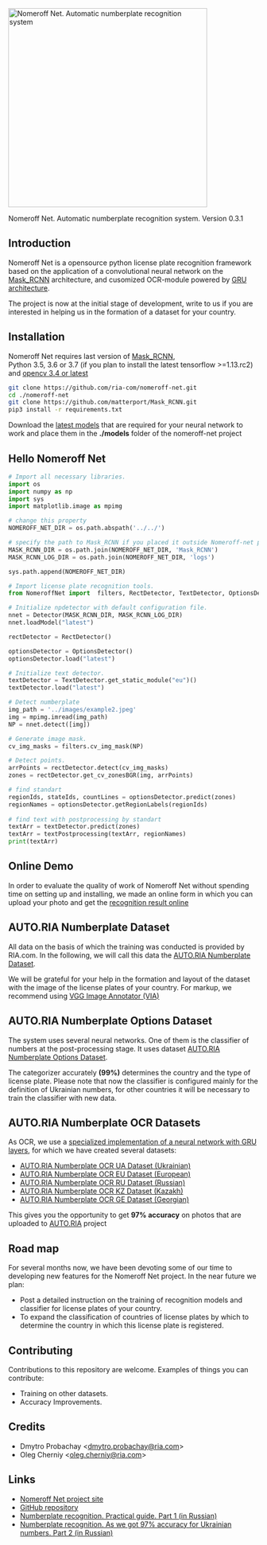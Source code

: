 <img width="400" src="http://linux.ria.ua/img/articles/numberplate_detection/nomeroff_net.svg" alt="Nomeroff Net. Automatic numberplate recognition system"/>

Nomeroff Net. Automatic numberplate recognition system. Version 0.3.1

## Introduction
Nomeroff Net is a opensource python license plate recognition framework based on the application of a convolutional 
neural network on the [Mask_RCNN](https://github.com/matterport/Mask_RCNN) architecture, and cusomized OCR-module powered by [GRU architecture](https://github.com/ria-com/nomeroff-net/blob/master/docs/OCR.md).

The project is now at the initial stage of development, write to us if you are interested in helping us in the formation of a dataset for your country.

## Installation
Nomeroff Net requires last version of [Mask_RCNN](https://github.com/matterport/Mask_RCNN),  
Python 3.5, 3.6 or 3.7 (if you plan to install the latest tensorflow >=1.13.rc2) and [opencv 3.4 or latest](https://opencv.org/) 

```bash
git clone https://github.com/ria-com/nomeroff-net.git
cd ./nomeroff-net
git clone https://github.com/matterport/Mask_RCNN.git
pip3 install -r requirements.txt
```

Download the [latest models](https://nomeroff.net.ua/models/) that are required for your neural network to work and place 
them in the **./models** folder of the nomeroff-net project


## Hello Nomeroff Net
```python
# Import all necessary libraries.
import os
import numpy as np
import sys
import matplotlib.image as mpimg

# change this property
NOMEROFF_NET_DIR = os.path.abspath('../../')

# specify the path to Mask_RCNN if you placed it outside Nomeroff-net project
MASK_RCNN_DIR = os.path.join(NOMEROFF_NET_DIR, 'Mask_RCNN')
MASK_RCNN_LOG_DIR = os.path.join(NOMEROFF_NET_DIR, 'logs')

sys.path.append(NOMEROFF_NET_DIR)

# Import license plate recognition tools.
from NomeroffNet import  filters, RectDetector, TextDetector, OptionsDetector, Detector, textPostprocessing, textPostprocessingAsync

# Initialize npdetector with default configuration file.
nnet = Detector(MASK_RCNN_DIR, MASK_RCNN_LOG_DIR)
nnet.loadModel("latest")

rectDetector = RectDetector()

optionsDetector = OptionsDetector()
optionsDetector.load("latest")

# Initialize text detector.
textDetector = TextDetector.get_static_module("eu")()
textDetector.load("latest")

# Detect numberplate
img_path = '../images/example2.jpeg'
img = mpimg.imread(img_path)
NP = nnet.detect([img])

# Generate image mask.
cv_img_masks = filters.cv_img_mask(NP)

# Detect points.
arrPoints = rectDetector.detect(cv_img_masks)
zones = rectDetector.get_cv_zonesBGR(img, arrPoints)

# find standart
regionIds, stateIds, countLines = optionsDetector.predict(zones)
regionNames = optionsDetector.getRegionLabels(regionIds)
 
# find text with postprocessing by standart  
textArr = textDetector.predict(zones)
textArr = textPostprocessing(textArr, regionNames)
print(textArr)
```

## Online Demo
In order to evaluate the quality of work of Nomeroff Net without spending time on setting up and installing, we made an online form in which you can upload your photo and get the [recognition result online](https://nomeroff.net.ua/onlinedemo.html)

## AUTO.RIA Numberplate Dataset
All data on the basis of which the training was conducted is provided by RIA.com. In the following, we will call this data the [AUTO.RIA Numberplate Dataset](https://nomeroff.net.ua/datasets/autoriaNumberplateDataset-2018-11-20.zip).

We will be grateful for your help in the formation and layout of the dataset with the image of the license plates of your country. For markup, we recommend using [VGG Image Annotator (VIA)](http://www.robots.ox.ac.uk/~vgg/software/via/)

## AUTO.RIA Numberplate Options Dataset
The system uses several neural networks. One of them is the classifier of numbers at the post-processing stage. It uses dataset
[AUTO.RIA Numberplate Options Dataset](https://nomeroff.net.ua/datasets/autoriaNumberplateOptionsDataset-2019-05-15.zip).

The categorizer accurately **(99%)** determines the country and the type of license plate. Please note that now the classifier is configured
mainly for the definition of Ukrainian numbers, for other countries it will be necessary to train the classifier with new data.

## AUTO.RIA Numberplate OCR Datasets
As OCR, we use a [specialized implementation of a neural network with GRU layers](https://github.com/ria-com/nomeroff-net/blob/0.2.0/docs/OCR.md),
for which we have created several datasets:
  * [AUTO.RIA Numberplate OCR UA Dataset (Ukrainian)](https://nomeroff.net.ua/datasets/autoriaNumberplateOcrUa-2019-02-19.zip)
  * [AUTO.RIA Numberplate OCR EU Dataset (European)](https://nomeroff.net.ua/datasets/autoriaNumberplateOcrEu-2019-02-19.zip)
  * [AUTO.RIA Numberplate OCR RU Dataset (Russian)](https://nomeroff.net.ua/datasets/autoriaNumberplateOcrRu-2019-03-06.zip)
  * [AUTO.RIA Numberplate OCR KZ Dataset (Kazakh)](https://nomeroff.net.ua/datasets/autoriaNumberplateOcrKz-2019-04-26.zip)
  * [AUTO.RIA Numberplate OCR GE Dataset (Georgian)](https://nomeroff.net.ua/datasets/autoriaNumberplateOcrGe-2019-07-06.zip)

This gives you the opportunity to get **97% accuracy** on photos that are uploaded to [AUTO.RIA](https://auto.ria.com) project

## Road map
For several months now, we have been devoting some of our time to developing new features for the Nomeroff Net project. In the near future we plan:
  * Post a detailed instruction on the training of recognition models and classifier for license plates of your country.
  * To expand the classification of countries of license plates by which to determine the country in which this license plate is registered.

## Contributing
Contributions to this repository are welcome. Examples of things you can contribute:
  * Training on other datasets.
  * Accuracy Improvements.

## Credits
  * Dmytro Probachay &lt;dmytro.probachay@ria.com&gt;
  * Oleg Cherniy &lt;oleg.cherniy@ria.com&gt;


## Links
  * [Nomeroff Net project site](https://nomeroff.net.ua/)
  * [GitHub repository](https://github.com/ria-com/nomeroff-net)
  * [Numberplate recognition. Practical guide. Part 1 (in Russian)](https://habr.com/ru/post/432444/)
  * [Numberplate recognition. As we got 97% accuracy for Ukrainian numbers. Part 2 (in Russian)](https://habr.com/ru/post/439330/)
